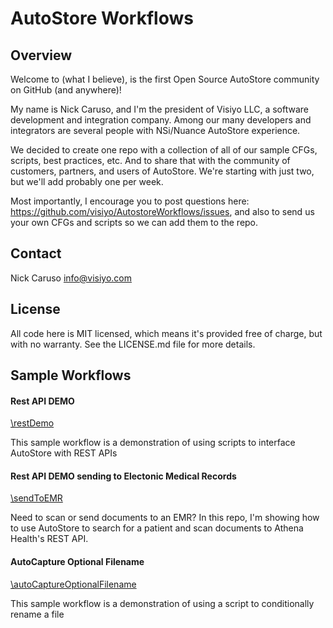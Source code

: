 # AutoStore Workflows

## Overview

Welcome to (what I believe), is the first Open Source AutoStore community on GitHub (and anywhere)!

My name is Nick Caruso, and I'm the president of Visiyo LLC, a software development and integration company.  Among our many developers and integrators are several people with NSi/Nuance AutoStore experience.

We decided to create one repo with a collection of all of our sample CFGs, scripts, best practices, etc.  And to share that with the community of customers, partners, and users of AutoStore.  We're starting with just two, but we'll add probably one per week.

Most importantly, I encourage you to post questions here: https://github.com/visiyo/AutostoreWorkflows/issues, and also to send us your own CFGs and scripts so we can add them to the repo.

## Contact
Nick Caruso
info@visiyo.com

## License
All code here is MIT licensed, which means it's provided free of charge, but with no warranty.  See the LICENSE.md file for more details.

## Sample Workflows

#### Rest API DEMO
[\restDemo](https://github.com/visiyo/AutoStoreWorkflows/tree/master/autoCaptureOptionalFilename)

This sample workflow is a demonstration of using scripts to interface AutoStore with REST APIs

#### Rest API DEMO sending to Electonic Medical Records
[\sendToEMR](https://github.com/visiyo/AutoStoreWorkflows/tree/master/sendToEMR)

Need to scan or send documents to an EMR?  In this repo, I'm showing how to use AutoStore to search for a patient and scan documents to Athena Health's REST API.

#### AutoCapture Optional Filename
[\autoCaptureOptionalFilename](https://github.com/visiyo/AutoStoreWorkflows/tree/master/autoCaptureOptionalFilename)

This sample workflow is a demonstration of using a script to conditionally rename a file
